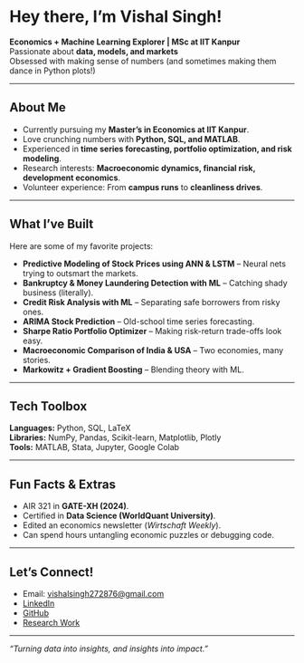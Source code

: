 # Hey there, I’m Vishal Singh!

**Economics + Machine Learning Explorer | MSc at IIT Kanpur**  
  Passionate about **data, models, and markets**  
  Obsessed with making sense of numbers (and sometimes making them dance in Python plots!)  

---

## About Me  

- Currently pursuing my **Master’s in Economics at IIT Kanpur**.  
- Love crunching numbers with **Python, SQL, and MATLAB**.  
- Experienced in **time series forecasting, portfolio optimization, and risk modeling**.  
- Research interests: **Macroeconomic dynamics, financial risk, development economics**.  
- Volunteer experience: From **campus runs** to **cleanliness drives**.  

---

## What I’ve Built  

Here are some of my favorite projects:  

- **Predictive Modeling of Stock Prices using ANN & LSTM** – Neural nets trying to outsmart the markets.  
- **Bankruptcy & Money Laundering Detection with ML** – Catching shady business (literally).  
- **Credit Risk Analysis with ML** – Separating safe borrowers from risky ones.  
- **ARIMA Stock Prediction** – Old-school time series forecasting.  
- **Sharpe Ratio Portfolio Optimizer** – Making risk-return trade-offs look easy.  
- **Macroeconomic Comparison of India & USA** – Two economies, many stories.  
- **Markowitz + Gradient Boosting** – Blending theory with ML.  

---

## Tech Toolbox  

**Languages:** Python, SQL, LaTeX  
**Libraries:** NumPy, Pandas, Scikit-learn, Matplotlib, Plotly  
**Tools:** MATLAB, Stata, Jupyter, Google Colab  

---

## Fun Facts & Extras  

- AIR 321 in **GATE-XH (2024)**.   
- Certified in **Data Science (WorldQuant University)**.  
- Edited an economics newsletter (*Wirtschaft Weekly*).  
- Can spend hours untangling economic puzzles or debugging code.  

---

## Let’s Connect!  

- Email: [vishalsingh272876@gmail.com](mailto:vishalsingh272876@gmail.com)  
- [LinkedIn](https://www.linkedin.com/in/vishal-singh-iitk-eco/)  
- [GitHub](https://github.com/singh-vishal-code)  
- [Research Work](https://www.researchgate.net/profile/Ajad_Singh2/publication/376173830_Human_Development_Journey_of_Uttar_Pradesh_after_Economic_Reforms_of_1991/links/656c33883fa26f66f44a2214/Human-Development-Journey-of-Uttar-Pradesh-after-Economic-Reforms-of-1991.pdf)  

---

 *“Turning data into insights, and insights into impact.”*  
